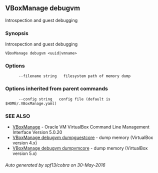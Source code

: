## VBoxManage debugvm

Introspection and guest debugging

### Synopsis


Introspection and guest debugging

```
VBoxManage debugvm <uuid|vmname>
```

### Options

```
      --filename string   filesystem path of memory dump
```

### Options inherited from parent commands

```
      --config string   config file (default is $HOME/.VBoxManage.yaml)
```

### SEE ALSO
* [VBoxManage](VBoxManage.md)	 - Oracle VM VirtualBox Command Line Management Interface Version 5.0.20
* [VBoxManage debugvm dumpguestcore](VBoxManage_debugvm_dumpguestcore.md)	 - dump memory (VirtualBox version 4.x)
* [VBoxManage debugvm dumpvmcore](VBoxManage_debugvm_dumpvmcore.md)	 - dump memory (VirtualBox version 5.x)

###### Auto generated by spf13/cobra on 30-May-2016

